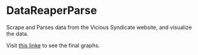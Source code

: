 # DataReaperParse
Scrape and Parses data from the Vicious Syndicate website, and visualize the data.

Visit [this linke](https://imgur.com/a/r44D6) to see the final graphs.
